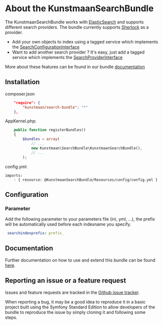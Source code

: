 # About the KunstmaanSearchBundle

The KunstmaanSearchBundle works with [ElasticSearch](http://www.elasticsearch.org/) and supports different search providers. The bundle currently supports [Sherlock](https://github.com/polyfractal/sherlock) as a provider.

* Add your own objects to index using a tagged service which implements the [SearchConfigurationInterface](https://github.com/Kunstmaan/KunstmaanSearchBundle/blob/sherlock/Configuration/SearchConfigurationInterface.php)
* Want to add another search provider ? It's easy, just add a tagged service which implements the [SearchProviderInterface](https://github.com/Kunstmaan/KunstmaanSearchBundle/blob/sherlock/Search/SearchProviderInterface.php)

More about these features can be found in our bundle [documentation](https://github.com/Kunstmaan/KunstmaanSearchBundle/blob/sherlock/Resources/doc/SearchBundle.md)

## Installation

composer.json
```json
    "require": {
        "kunstmaan/search-bundle": "*"
    },
```

AppKernel.php:
```php
    public function registerBundles()
    {
        $bundles = array(
            // ...
            new Kunstmaan\SearchBundle\KunstmaanSearchBundle(),
            // ...
        );
```

config.yml:
```
imports:
    - { resource: @KunstmaanSearchBundle/Resources/config/config.yml }
```
## Configuration

### Parameter

Add the following parameter to your parameters file (ini, yml, ...), the prefix will be automatically used before each indexname you specify.
```yaml
 searchindexprefix: prefix_
```

## Documentation

Further documentation on how to use and extend this bundle can be found [here](https://github.com/Kunstmaan/KunstmaanSearchBundle/tree/sherlock/Resources/doc/SearchBundle.md).

## Reporting an issue or a feature request

Issues and feature requests are tracked in the [Github issue tracker](https://github.com/Kunstmaan/KunstmaanSearchBundle/issues).

When reporting a bug, it may be a good idea to reproduce it in a basic project built using the Symfony Standard Edition
to allow developers of the bundle to reproduce the issue by simply cloning it and following some steps.

